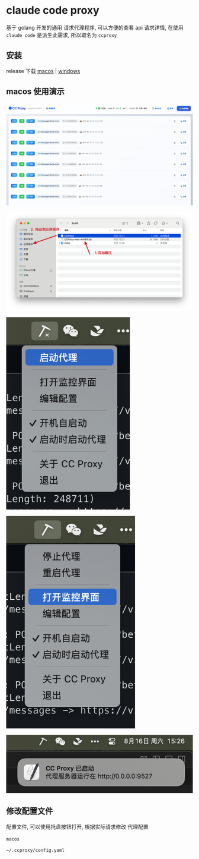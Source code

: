 # claude code proxy

基于 golang 开发的通用 请求代理程序, 可以方便的查看 api 请求详情, 在使用 `claude code` 是派生此需求, 所以取名为 `ccproxy`

## 安装

release 下载 [macos]() | [windows]()

## macos 使用演示

![](./docs/web_example.png)

![](./docs/install.png)

![](./docs/start.png)

![](./docs/web.png)

![](./docs/notify.png)


## 修改配置文件

配置文件, 可以使用托盘按钮打开, 根据实际请求修改 代理配置

`macos` 

```
~/.ccproxy/config.yaml
```
